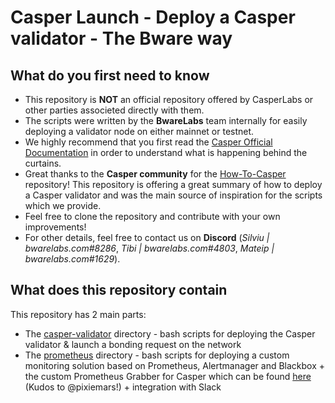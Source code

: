 # Casper Launch - Deploy a Casper validator - The Bware way

## What do you first need to know

- This repository is **NOT** an official repository offered by CasperLabs or other parties associeted directly with them.
- The scripts were written by the **BwareLabs** team internally for easily deploying a validator node on either mainnet or testnet.
- We highly recommend that you first read the [Casper Official Documentation](https://docs.casperlabs.io/en/latest/node-operator/index.html) in order to understand what is happening behind the curtains.
- Great thanks to the **Casper community** for the [How-To-Casper](https://github.com/make-software/how-to-casperlabs) repository! This repository is offering a great summary of how to deploy a Casper validator and was the main source of inspiration for the scripts which we provide.
- Feel free to clone the repository and contribute with your own improvements!
- For other details, feel free to contact us on **Discord** (_Silviu | bwarelabs.com#8286_, _Tibi | bwarelabs.com#4803_, _Mateip | bwarelabs.com#1629_).

## What does this repository contain

This repository has 2 main parts:
- The [casper-validator](/casper-validator) directory - bash scripts for deploying the Casper validator & launch a bonding request on the network
- The [prometheus](/prometheus) directory - bash scripts for deploying a custom monitoring solution based on Prometheus, Alertmanager and Blackbox + the custom Prometheus Grabber for Casper which can be found [here](https://github.com/pixiemars/CasperPrometheusGrabber) (Kudos to @pixiemars!) + integration with Slack 
